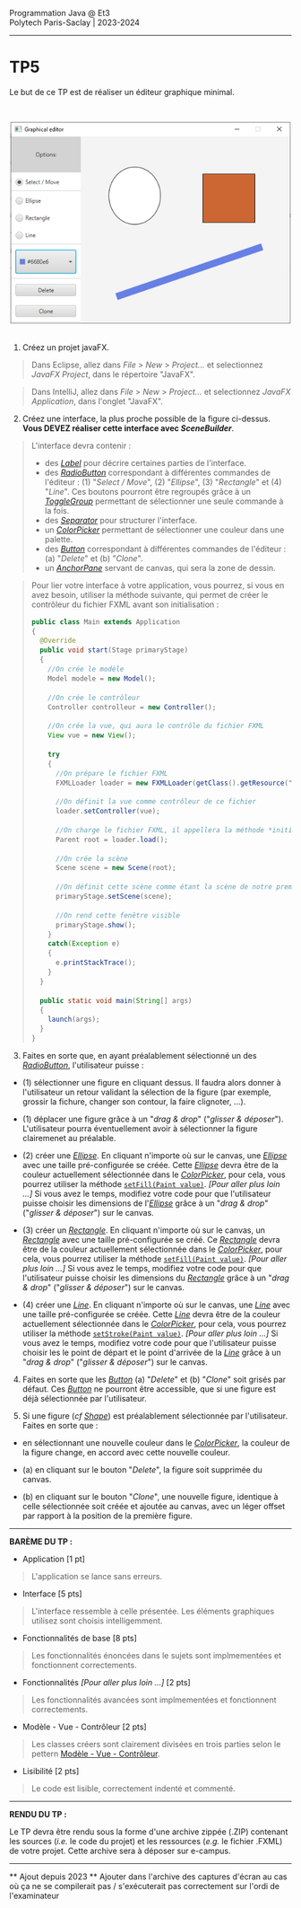 Programmation Java @ Et3
<br>
Polytech Paris-Saclay | 2023-2024

___

# TP5

Le but de ce TP est de réaliser un éditeur graphique minimal.

<br><div align="center"><img src="images/interface.jpg" width="500"></img></div><br>

1. Créez un projet javaFX.

> Dans Eclipse, allez dans *File* > *New* > *Project...* et selectionnez *JavaFX Project*, dans le répertoire "JavaFX".

> Dans IntelliJ, allez dans *File* > *New* > *Project...* et selectionnez *JavaFX Application*, dans l'onglet "JavaFX".

2. Créez une interface, la plus proche possible de la figure ci-dessus. **Vous DEVEZ réaliser cette interface avec *SceneBuilder***.

> L'interface devra contenir :
> 
>   - des [*Label*](https://docs.oracle.com/javase/8/javafx/api/javafx/scene/control/Label.html) pour décrire certaines parties de l'interface.
>   - des [*RadioButton*](https://docs.oracle.com/javase/8/javafx/api/javafx/scene/control/RadioButton.html) correspondant à différentes commandes de l'éditeur : (1) "*Select / Move*", (2) "*Ellipse*", (3) "*Rectangle*" et (4) "*Line*". Ces boutons pourront être regroupés grâce à un [*ToggleGroup*](https://docs.oracle.com/javase/8/javafx/api/javafx/scene/control/ToggleGroup.html) permettant de sélectionner une seule commande à la fois.
>   - des [*Separator*](https://docs.oracle.com/javase/8/javafx/api/javafx/scene/control/Separator.html) pour structurer l'interface.
>   - un [*ColorPicker*](https://docs.oracle.com/javase/8/javafx/api/javafx/scene/control/ColorPicker.html) permettant de sélectionner une couleur dans une palette.
>   - des [*Button*](https://docs.oracle.com/javase/8/javafx/api/javafx/scene/control/Button.html) correspondant à différentes commandes de l'éditeur : (a) "*Delete*" et (b) "*Clone*".
>   - un [*AnchorPane*](https://docs.oracle.com/javase/8/javafx/api/javafx/scene/layout/AnchorPane.html) servant de canvas, qui sera la zone de dessin.

> Pour lier votre interface à votre application, vous pourrez, si vous en avez besoin, utiliser la méthode suivante, qui permet de créer le contrôleur du fichier FXML avant son initialisation : 
> ```Java
> public class Main extends Application
> {
>   @Override
>   public void start(Stage primaryStage)
>   {
>     //On crée le modèle
>     Model modele = new Model();
>     
>     //On crée le contrôleur
>     Controller controlleur = new Controller();
>     
>     //On crée la vue, qui aura le contrôle du fichier FXML
>     View vue = new View();
>     
>     try
>     {
>       //On prépare le fichier FXML
>       FXMLLoader loader = new FXMLLoader(getClass().getResource("view.fxml"));
>       
>       //On définit la vue comme contrôleur de ce fichier
>       loader.setController(vue);
>       
>       //On charge le fichier FXML, il appellera la méthode *initialize()* de la vue
>       Parent root = loader.load();
>       
>       //On crée la scène
>       Scene scene = new Scene(root);
>       
>       //On définit cette scène comme étant la scène de notre première fenêtre
>       primaryStage.setScene(scene);
>       
>       //On rend cette fenêtre visible
>       primaryStage.show();
>     }
>     catch(Exception e)
>     {
>       e.printStackTrace();
>     }
>   }
>   
>   public static void main(String[] args) 
>   {
>     launch(args);
>   }
> }
> ```

3. Faites en sorte que, en ayant préalablement sélectionné un des [*RadioButton*](https://docs.oracle.com/javase/8/javafx/api/javafx/scene/control/RadioButton.html), l'utilisateur puisse :

  - (1) sélectionner une figure en cliquant dessus. Il faudra alors donner à l'utilisateur un retour validant la sélection de la figure (par exemple, grossir la fichure, changer son contour, la faire clignoter, ...).

  - (1) déplacer une figure grâce à un "*drag & drop*" ("*glisser & déposer*"). L'utilisateur pourra éventuellement avoir à sélectionner la figure clairemenet au préalable.

  - (2) créer une [*Ellipse*](https://docs.oracle.com/javase/8/javafx/api/javafx/scene/shape/Ellipse.html). En cliquant n'importe où sur le canvas, une [*Ellipse*](https://docs.oracle.com/javase/8/javafx/api/javafx/scene/shape/Ellipse.html) avec une taille pré-configurée se créée. Cette [*Ellipse*](https://docs.oracle.com/javase/8/javafx/api/javafx/scene/shape/Ellipse.html) devra être de la couleur actuellement sélectionnée dans le [*ColorPicker*](https://docs.oracle.com/javase/8/javafx/api/javafx/scene/control/ColorPicker.html), pour cela, vous pourrez utiliser la méthode [`setFill(Paint value)`](https://docs.oracle.com/javase/8/javafx/api/javafx/scene/shape/Shape.html#setFill-javafx.scene.paint.Paint-). *[Pour aller plus loin ...]* Si vous avez le temps, modifiez votre code pour que l'utilisateur puisse choisir les dimensions de l'[*Ellipse*](https://docs.oracle.com/javase/8/javafx/api/javafx/scene/shape/Ellipse.html) grâce à un "*drag & drop*" ("*glisser & déposer*") sur le canvas.

  - (3) créer un [*Rectangle*](https://docs.oracle.com/javase/8/javafx/api/javafx/scene/shape/Rectangle.html). En cliquant n'importe où sur le canvas, un [*Rectangle*](https://docs.oracle.com/javase/8/javafx/api/javafx/scene/shape/Rectangle.html) avec une taille pré-configurée se créé. Ce [*Rectangle*](https://docs.oracle.com/javase/8/javafx/api/javafx/scene/shape/Rectangle.html) devra être de la couleur actuellement sélectionnée dans le [*ColorPicker*](https://docs.oracle.com/javase/8/javafx/api/javafx/scene/control/ColorPicker.html), pour cela, vous pourrez utiliser la méthode [`setFill(Paint value)`](https://docs.oracle.com/javase/8/javafx/api/javafx/scene/shape/Shape.html#setFill-javafx.scene.paint.Paint-). *[Pour aller plus loin ...]* Si vous avez le temps, modifiez votre code pour que l'utilisateur puisse choisir les dimensions du [*Rectangle*](https://docs.oracle.com/javase/8/javafx/api/javafx/scene/shape/Rectangle.html) grâce à un "*drag & drop*" ("*glisser & déposer*") sur le canvas.

  - (4) créer une [*Line*](https://docs.oracle.com/javase/8/javafx/api/javafx/scene/shape/Line.html). En cliquant n'importe où sur le canvas, une [*Line*](https://docs.oracle.com/javase/8/javafx/api/javafx/scene/shape/Line.html) avec une taille pré-configurée se créée. Cette [*Line*](https://docs.oracle.com/javase/8/javafx/api/javafx/scene/shape/Line.html) devra être de la couleur actuellement sélectionnée dans le [*ColorPicker*](https://docs.oracle.com/javase/8/javafx/api/javafx/scene/control/ColorPicker.html), pour cela, vous pourrez utiliser la méthode [`setStroke(Paint value)`](https://docs.oracle.com/javase/8/javafx/api/javafx/scene/shape/Shape.html#setStroke-javafx.scene.paint.Paint-). *[Pour aller plus loin ...]* Si vous avez le temps, modifiez votre code pour que l'utilisateur puisse choisir les le point de départ et le point d'arrivée de la [*Line*](https://docs.oracle.com/javase/8/javafx/api/javafx/scene/shape/Line.html) grâce à un "*drag & drop*" ("*glisser & déposer*") sur le canvas.

4. Faites en sorte que les [*Button*](https://docs.oracle.com/javase/8/javafx/api/javafx/scene/control/Button.html) (a) "*Delete*" et (b) "*Clone*" soit grisés par défaut. Ces [*Button*](https://docs.oracle.com/javase/8/javafx/api/javafx/scene/control/Button.html) ne pourront être accessible, que si une figure est déjà sélectionnée par l'utilisateur.

5. Si une figure (*cf* [*Shape*](https://docs.oracle.com/javase/8/javafx/api/javafx/scene/shape/Shape.html)) est préalablement sélectionnée par l'utilisateur. Faites en sorte que :

  - en sélectionnant une nouvelle couleur dans le [*ColorPicker*](https://docs.oracle.com/javase/8/javafx/api/javafx/scene/control/ColorPicker.html), la couleur de la figure change, en accord avec cette nouvelle couleur.
  
  - (a) en cliquant sur le bouton "*Delete*", la figure soit supprimée du canvas.
  
  - (b) en cliquant sur le bouton "*Clone*", une nouvelle figure, identique à celle sélectionnée soit créée et ajoutée au canvas, avec un léger offset par rapport à la position de la première figure.

___

**BARÈME DU TP :**

- Application [1 pt]
> L'application se lance sans erreurs.
- Interface [5 pts]
> L'interface ressemble à celle présentée. Les éléments graphiques utilisez sont choisis intelligemment.
- Fonctionnalités de base [8 pts]
> Les fonctionnalités énoncées dans le sujets sont implmementées et fonctionnent correctements.
- Fonctionnalités *[Pour aller plus loin ...]* [2 pts]
> Les fonctionnalités avancées sont implmementées et fonctionnent correctements.
- Modèle - Vue - Contrôleur [2 pts]
> Les classes créers sont clairement divisées en trois parties selon le pettern [Modèle - Vue - Contrôleur](https://baptiste-wicht.developpez.com/tutoriels/conception/mvc/).
- Lisibilité [2 pts]
> Le code est lisible, correctement indenté et commenté.

___

**RENDU DU TP :**

Le TP devra être rendu sous la forme d'une archive zippée (.ZIP) contenant les sources (*i.e.* le code du projet) et les ressources (*e.g.* le fichier .FXML) de votre projet. Cette archive sera à déposer sur e-campus.

___
** Ajout depuis 2023  **
Ajouter dans l'archive des captures d'écran au cas où ça ne se compilerait pas / s'exécuterait pas correctement sur l'ordi de l'examinateur
